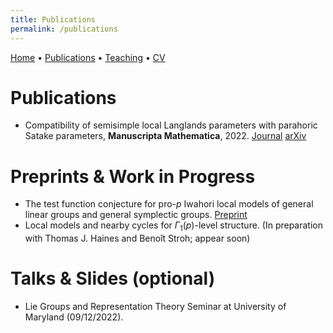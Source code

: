 ```yaml
---
title: Publications
permalink: /publications
---
```


[Home](/) • [Publications](/publications) • [Teaching](/teaching) • [CV](/cv)

<script>
  window.MathJax = { tex: {inlineMath: [['$', '$'], ['\\(', '\\)']], displayMath: [['$$','$$'], ['\\[','\\]']]} };
</script>
<script id="MathJax-script" async src="https://cdn.jsdelivr.net/npm/mathjax@3/es5/tex-mml-chtml.js"></script>

# Publications

- Compatibility of semisimple local Langlands parameters with parahoric Satake parameters, **Manuscripta Mathematica**, 2022. [Journal](https://doi.org/10.1007/s00229-022-01454-3) [arXiv](https://arxiv.org/abs/2205.09152)

# Preprints & Work in Progress

- The test function conjecture for pro-$p$ Iwahori local models of general linear groups and general symplectic groups. [Preprint](/files/Test_function_conjecture_paper.pdf)
- Local models and nearby cycles for $\Gamma_1(p)$-level structure. (In preparation with Thomas J. Haines and Benoît Stroh; appear soon)
  
# Talks & Slides (optional)

- Lie Groups and Representation Theory Seminar at University of Maryland (09/12/2022).


